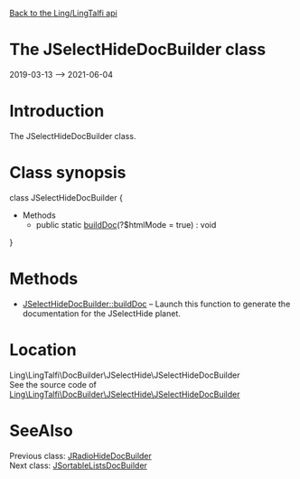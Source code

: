 [Back to the Ling/LingTalfi api](https://github.com/lingtalfi/LingTalfi/blob/master/doc/api/Ling/LingTalfi.md)



The JSelectHideDocBuilder class
================
2019-03-13 --> 2021-06-04






Introduction
============

The JSelectHideDocBuilder class.



Class synopsis
==============


class <span class="pl-k">JSelectHideDocBuilder</span>  {

- Methods
    - public static [buildDoc](https://github.com/lingtalfi/LingTalfi/blob/master/doc/api/Ling/LingTalfi/DocBuilder/JSelectHide/JSelectHideDocBuilder/buildDoc.md)(?$htmlMode = true) : void

}






Methods
==============

- [JSelectHideDocBuilder::buildDoc](https://github.com/lingtalfi/LingTalfi/blob/master/doc/api/Ling/LingTalfi/DocBuilder/JSelectHide/JSelectHideDocBuilder/buildDoc.md) &ndash; Launch this function to generate the documentation for the JSelectHide planet.





Location
=============
Ling\LingTalfi\DocBuilder\JSelectHide\JSelectHideDocBuilder<br>
See the source code of [Ling\LingTalfi\DocBuilder\JSelectHide\JSelectHideDocBuilder](https://github.com/lingtalfi/LingTalfi/blob/master/DocBuilder/JSelectHide/JSelectHideDocBuilder.php)



SeeAlso
==============
Previous class: [JRadioHideDocBuilder](https://github.com/lingtalfi/LingTalfi/blob/master/doc/api/Ling/LingTalfi/DocBuilder/JRadioHide/JRadioHideDocBuilder.md)<br>Next class: [JSortableListsDocBuilder](https://github.com/lingtalfi/LingTalfi/blob/master/doc/api/Ling/LingTalfi/DocBuilder/JSortableLists/JSortableListsDocBuilder.md)<br>
